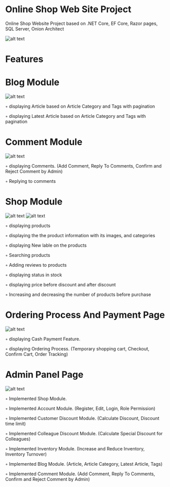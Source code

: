 # Online Shop Web Site Project
Online Shop Website Project based on .NET Core, EF Core, Razor pages, SQL Server, Onion Architect

![alt text](https://github.com/mghoreishi/OnlineShop/blob/master/mainPage1.jpg)

# Features

# Blog Module
![alt text](https://github.com/mghoreishi/OnlineShop/blob/master/Article.png)

◦ displaying Article based on Article Category and Tags with pagination

◦ displaying Latest Article based on Article Category and Tags with pagination

# Comment Module
![alt text](https://github.com/mghoreishi/OnlineShop/blob/master/CommentModule.png)

◦ displaying Comments. (Add Comment, Reply To Comments, Confirm and Reject Comment by Admin)

◦ Replying to comments

# Shop Module
![alt text](https://github.com/mghoreishi/OnlineShop/blob/master/products.png)
![alt text](https://github.com/mghoreishi/OnlineShop/blob/master/product.jpg)

◦ displaying products

◦ displaying the the product information with its images, and categories

◦ displaying New lable on the products

◦ Searching products

◦ Adding reviews to products

◦ displaying status in stock

◦ displaying price before discount and after discount

◦ Increasing and decreasing the number of products before purchase


# Ordering Process And Payment Page
![alt text](https://github.com/mghoreishi/OnlineShop/blob/master/ordering.jpg)

◦ displaying Cash Payment Feature.

◦ displaying Ordering Process. (Temporary shopping cart, Checkout, Confirm Cart, Order Tracking)

# Admin Panel Page
![alt text](https://github.com/mghoreishi/OnlineShop/blob/master/AdminPanel.jpg)

◦ Implemented Shop Module.

◦ Implemented Account Module. (Register, Edit, Login, Role Permission)

◦ Implemented Customer Discount Module. (Calculate Discount, Discount time limit)

◦ Implemented Colleague Discount Module. (Calculate Special Discount for Colleagues)

◦ Implemented Inventory Module. (Increase and Reduce Inventory, Inventory Turnover)

◦ Implemented Blog Module. (Article, Article Category, Latest Article, Tags)

◦ Implemented Comment Module. (Add Comment, Reply To Comments, Confirm and Reject Comment by Admin)
